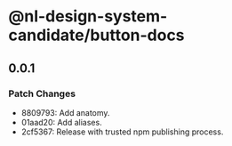 # @nl-design-system-candidate/button-docs

## 0.0.1

### Patch Changes

- 8809793: Add anatomy.
- 01aad20: Add aliases.
- 2cf5367: Release with trusted npm publishing process.
